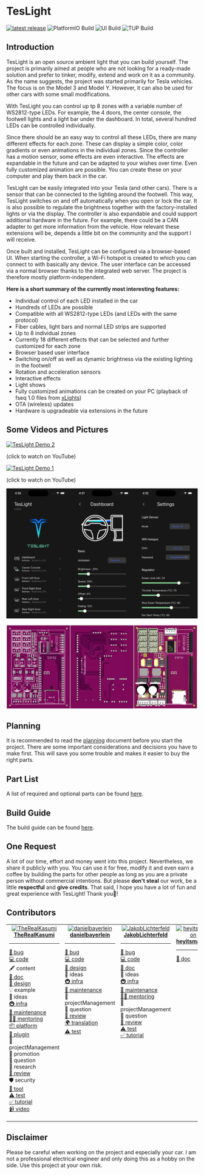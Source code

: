 # TesLight

[![latest release](https://img.shields.io/github/v/release/TheRealKasumi/TesLight)](https://github.com/TheRealKasumi/TesLight/releases/latest)
![PlatformIO Build](https://github.com/TheRealKasumi/TesLight/actions/workflows/PlatformIO-Build.yml/badge.svg?branch=main)
![UI Build](https://github.com/TheRealKasumi/TesLight/actions/workflows/ui-build.yml/badge.svg?branch=main)
![TUP Build](https://github.com/TheRealKasumi/TesLight/actions/workflows/teslight-update-packaging-tool-and-tup-file-build.yml/badge.svg?branch=main)

## Introduction

TesLight is an open source ambient light that you can build yourself.
The project is primarily aimed at people who are not looking for a ready-made solution and prefer to tinker, modify, extend and work on it as a community.
As the name suggests, the project was started primarily for Tesla vehicles.
The focus is on the Model 3 and Model Y.
However, it can also be used for other cars with some small modifications.

With TesLight you can control up tp 8 zones with a variable number of WS2812-type LEDs.
For example, the 4 doors, the center console, the footwell lights and a light bar under the dashboard.
In total, several hundred LEDs can be controlled individually.

Since there should be an easy way to control all these LEDs, there are many different effects for each zone.
These can display a simple color, color gradients or even animations in the individual zones.
Since the controller has a motion sensor, some effects are even interactive.
The effects are expandable in the future and can be adapted to your wishes over time.
Even fully customized animation are possible.
You can create these on your computer and play them back in the car.

TesLight can be easily integrated into your Tesla (and other cars).
There is a sensor that can be connected to the lighting around the footwell.
This way, TesLight switches on and off automatically when you open or lock the car.
It is also possible to regulate the brightness together with the factory-installed lights or via the display.
The controller is also expandable and could support additional hardware in the future.
For example, there could be a CAN adapter to get more information from the vehicle.
How relevant these extensions will be, depends a little bit on the community and the support I will receive.

Once built and installed, TesLight can be configured via a browser-based UI.
When starting the controller, a Wi-Fi hotspot is created to which you can connect to with basically any device.
The user interface can be accessed via a normal browser thanks to the integrated web server.
The project is therefore mostly platform-independent.

**Here is a short summary of the currently most interesting features:**

- Individual control of each LED installed in the car
- Hundreds of LEDs are possible
- Compatible with all WS2812-type LEDs (and LEDs with the same protocol)
- Fiber cables, light bars and normal LED strips are supported
- Up to 8 individual zones
- Currently 18 different effects that can be selected and further customized for each zone
- Browser based user interface
- Switching on/off as well as dynamic brightness via the existing lighting in the footwell
- Rotation and acceleration sensors
- Interactive effects
- Light shows
- Fully customized animations can be created on your PC (playback of fseq 1.0 files from [xLights](https://xlights.org/))
- OTA (wireless) updates
- Hardware is upgradeable via extensions in the future

## Some Videos and Pictures

[![TesLight Demo 2](https://img.youtube.com/vi/_N5h1IViB-E/0.jpg)](https://www.youtube.com/watch?v=_N5h1IViB-E)

(click to watch on YouTube)

[![TesLight Demo 1](https://img.youtube.com/vi/bwzbVkCsNws/0.jpg)](https://www.youtube.com/watch?v=bwzbVkCsNws)

(click to watch on YouTube)

![App](documentation/media/readme/app.jpg)

![PCB](documentation/media/build/pcb.png)

## Planning

It is recommended to read the [planning](documentation/planning.md) document before you start the project.
There are some important considerations and decisions you have to make first.
This will save you some trouble and makes it easier to buy the right parts.

## Part List

A list of required and optional parts can be found [here](documentation/part-list.md).

## Build Guide

The build guide can be found [here](documentation/build.md).

## One Request

A lot of our time, effort and money went into this project.
Nevertheless, we share it publicly with you.
You can use it for free, modify it and even earn a coffee by building the parts for other people as long as you are a private person without commercial intentions.
But please **don't steal** our work, be a little **respectful** and **give credits**.
That said, I hope you have a lot of fun and great experience with TesLight!
Thank you💖!

## Contributors

<table>
	<tbody>
		<tr>
			<td align="center" valign="top">
				<a href="https://github.com/TheRealKasumi">
					<img src="https://avatars.githubusercontent.com/u/62426919" width="100px;" alt="TheRealKasumi" />
					<br />
					<b>TheRealKasumi</b>
				</a>
				<hr />
				<p style="text-align: left">
					<a href="https://github.com/TheRealKasumi/TesLight/issues?q=author%3ATheRealKasumi">🐛 bug</a><br />
					<a href="https://github.com/TheRealKasumi/TesLight/commits?author=TheRealKasumi">💻 code</a><br />
					🖋 content<br />
					<a href="https://github.com/TheRealKasumi/TesLight/commits?author=TheRealKasumi">📖 doc</a><br />
					<a href="https://github.com/TheRealKasumi/TesLight/tree/main/ui">🎨 design</a><br />
					💡 example<br />
					🤔 ideas<br />
					<a href="https://github.com/TheRealKasumi/TesLight/tree/main/.github">🚇 infra</a><br />
					<a href="https://github.com/TheRealKasumi/TesLight/commits?author=TheRealKasumi">🚧 maintenance</a><br />
					<a href="https://github.com/TheRealKasumi/TesLight">🧑‍🏫 mentoring</a><br />
					<a href="https://github.com/TheRealKasumi/TesLight/commits?author=TheRealKasumi">📦 platform</a><br />
					<a href="https://github.com/TheRealKasumi/TesLight">🔌 plugin</a><br />
					📆 projectManagement<br />
					📣 promotion<br />
					💬 question<br />
					🔬 research<br />
					<a href="https://github.com/TheRealKasumi/TesLight/pulls?q=is%3Apr+reviewed-by%3ATheRealKasumi">👀 review</a><br />
					🛡️ security<br />
					<a href="https://github.com/TheRealKasumi/TesLight">🔧 tool</a><br />
					<a href="https://github.com/TheRealKasumi/TesLight/commits?author=TheRealKasumi">⚠️ test</a><br />
					<a href="https://github.com/TheRealKasumi/TesLight/blob/main/documentation/build.md">✅ tutorial</a><br />
					<a href="https://www.youtube.com/watch?v=_N5h1IViB-E">📹 video</a><br />
				</p>
			</td>
			<td align="center" valign="top">
				<a href="https://github.com/danielbayerlein">
					<img src="https://avatars.githubusercontent.com/u/457834" width="100px;" alt="danielbayerlein" />
					<br />
					<b>danielbayerlein</b>
				</a>
				<hr />
				<p style="text-align: left">
					<a href="https://github.com/TheRealKasumi/TesLight/issues?q=author%3Adanielbayerlein">🐛 bug</a><br />
					<a href="https://github.com/TheRealKasumi/TesLight/commits?author=danielbayerlein">💻 code</a><br />
					<a href="https://github.com/TheRealKasumi/TesLight/tree/main/ui">🎨 design</a><br />
					🤔 ideas<br />
					<a href="https://github.com/TheRealKasumi/TesLight/tree/main/.github">🚇 infra</a><br />
					<a href="https://github.com/TheRealKasumi/TesLight/commits?author=danielbayerlein">🚧 maintenance</a><br />
					📆 projectManagement<br />
					💬 question<br />
					<a href="https://github.com/TheRealKasumi/TesLight/pulls?q=is%3Apr+reviewed-by%3Adanielbayerlein">👀 review</a
					><br />
					<a href="https://github.com/TheRealKasumi/TesLight/tree/main/ui/public/locales">🌍 translation</a><br />
					<a href="https://github.com/TheRealKasumi/TesLight/commits?author=danielbayerlein">⚠️ test</a><br />
				</p>
			</td>
			<td align="center" valign="top">
				<a href="https://github.com/JakobLichterfeld">
					<img src="https://avatars.githubusercontent.com/u/16510328" width="100px;" alt="JakobLichterfeld" />
					<br />
					<b>JakobLichterfeld</b>
				</a>
				<hr />
				<p style="text-align: left">
					<a href="https://github.com/TheRealKasumi/TesLight/issues?q=author%3AJakobLichterfeld">🐛 bug</a><br />
					<a href="https://github.com/TheRealKasumi/TesLight/commits?author=JakobLichterfeld">💻 code</a><br />
					<a href="https://github.com/TheRealKasumi/TesLight/commits?author=JakobLichterfeld">📖 doc</a><br />
					🤔 ideas<br />
					<a href="https://github.com/TheRealKasumi/TesLight/tree/main/.github">🚇 infra</a><br />
					<a href="https://github.com/TheRealKasumi/TesLight/commits?author=JakobLichterfeld">🚧 maintenance</a><br />
					<a href="https://github.com/TheRealKasumi/TesLight">🧑‍🏫 mentoring</a><br />
					📆 projectManagement<br />
					💬 question<br />
					<a href="https://github.com/TheRealKasumi/TesLight/pulls?q=is%3Apr+reviewed-by%3AJakobLichterfeld">👀 review</a><br />
					<a href="https://github.com/TheRealKasumi/TesLight/commits?author=JakobLichterfeld">⚠️ test</a><br />
					<a href="https://github.com/TheRealKasumi/TesLight/blob/main/documentation/build.md">✅ tutorial</a><br />
				</p>
			</td>
			<td align="center" valign="top">
				<a href="https://github.com/heyitsmarlon">
					<img src="https://avatars.githubusercontent.com/u/74954698" width="100px;" alt="heyitsmarlon" />
					<br />
					<b>heyitsmarlon</b>
				</a>
				<hr />
				<p style="text-align: left">
					<a href="https://github.com/TheRealKasumi/TesLight/commit/0f9c097bd0b3cda26543b43a7343aa3b4d4c56f0">📖 doc</a><br />
				</p>
			</td>
			<td align="center" valign="top">
				<a href="https://github.com/MathiasSeifert">
					<img src="https://avatars.githubusercontent.com/u/19532855" width="100px;" alt="MathiasSeifert" />
					<br />
					<b>MathiasSeifert</b>
				</a>
				<hr />
				<p style="text-align: left">
					<a href="https://github.com/TheRealKasumi/TesLight/commits?author=MathiasSeifert">📖 doc</a><br />
				</p>
			</td>
			<td align="center" valign="top">
				<a href="https://github.com/PhilippDenn">
					<img src="https://avatars.githubusercontent.com/u/114821380" width="100px;" alt="PhilippDenn" />
					<br />
					<b>PhilippDenn</b>
				</a>
				<hr />
				<p style="text-align: left">
					<a href="https://github.com/TheRealKasumi/TesLight/issues?q=author%3APhilippDenn">🐛 bug</a><br />
					🤔 ideas<br />
				</p>
			</td>
			<td align="center" valign="top">
				<a href="https://github.com/rgrae81">
					<img src="https://avatars.githubusercontent.com/u/36889990" width="100px;" alt="rgrae81" />
					<br />
					<b>rgrae81</b>
				</a>
				<hr />
				<p style="text-align: left">
					<a href="https://github.com/TheRealKasumi/TesLight/tree/main/model">🎨 design</a><br />
				</p>
			</td>
		</tr>
	</tbody>
</table>

## Disclaimer

Please be careful when working on the project and especially your car.
I am not a professional electrical engineer and only doing this as a hobby on the side.
Use this project at your own risk.
